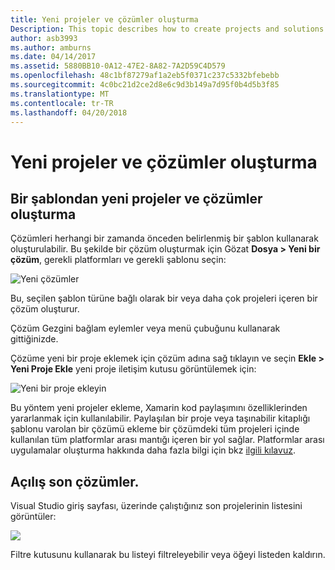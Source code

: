 ```yaml
---
title: Yeni projeler ve çözümler oluşturma
Description: This topic describes how to create projects and solutions in Visual Studio for Mac
author: asb3993
ms.author: amburns
ms.date: 04/14/2017
ms.assetid: 5880BB10-0A12-47E2-8A82-7A2D59C4D579
ms.openlocfilehash: 48c1bf87279af1a2eb5f0371c237c5332bfebebb
ms.sourcegitcommit: 4c0bc21d2ce2d8e6c9d3b149a7d95f0b4d5b3f85
ms.translationtype: MT
ms.contentlocale: tr-TR
ms.lasthandoff: 04/20/2018
---
```

# <a name="creating-new-projects-and-solutions"></a>Yeni projeler ve çözümler oluşturma

## <a name="creating-new-projects-and-solutions-from-a-template"></a>Bir şablondan yeni projeler ve çözümler oluşturma

Çözümleri herhangi bir zamanda önceden belirlenmiş bir şablon kullanarak oluşturulabilir. Bu şekilde bir çözüm oluşturmak için Gözat **Dosya > Yeni bir çözüm**, gerekli platformları ve gerekli şablonu seçin:

![Yeni çözümler](media/projects-and-solutions-image0.png)

Bu, seçilen şablon türüne bağlı olarak bir veya daha çok projeleri içeren bir çözüm oluşturur.

Çözüm Gezgini bağlam eylemler veya menü çubuğunu kullanarak gittiğinizde.

Çözüme yeni bir proje eklemek için çözüm adına sağ tıklayın ve seçin **Ekle > Yeni Proje Ekle** yeni proje iletişim kutusu görüntülemek için:

 ![Yeni bir proje ekleyin](media/projects-and-solutions-image4.png)

Bu yöntem yeni projeler ekleme, Xamarin kod paylaşımını özelliklerinden yararlanmak için kullanılabilir. Paylaşılan bir proje veya taşınabilir kitaplığı şablonu varolan bir çözümü ekleme bir çözümdeki tüm projeleri içinde kullanılan tüm platformlar arası mantığı içeren bir yol sağlar. Platformlar arası uygulamalar oluşturma hakkında daha fazla bilgi için bkz [ilgili kılavuz](https://developer.xamarin.com/guides/cross-platform/application_fundamentals/code-sharing/).

## <a name="opening-recent-solutions"></a>Açılış son çözümler.

Visual Studio giriş sayfası, üzerinde çalıştığınız son projelerinin listesini görüntüler:

 ![](media/create-new-projects-recent.png)

Filtre kutusunu kullanarak bu listeyi filtreleyebilir veya öğeyi listeden kaldırın. 
 